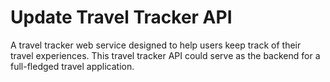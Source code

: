 # Update Travel Tracker API 
A travel tracker web service designed to help users keep track of their travel experiences. This travel tracker API could serve as the backend for a full-fledged travel application.
